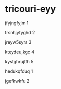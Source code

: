# tricouri-eyy
jfyjngfyjm 1

trsnhjytyghd 2

jreyw5syrs 3

kteydeu,kgc 4

kystghrujtfh 5

hedukqfduq 1

jgefkwkfu 2
